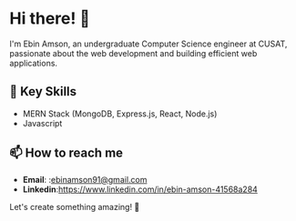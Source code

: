# Hi there! 👋

I'm Ebin Amson, an undergraduate Computer Science engineer at CUSAT, passionate about the web development and building efficient web applications.

## 🔧 Key Skills
- MERN Stack (MongoDB, Express.js, React, Node.js)
- Javascript


## 📫 How to reach me
- **Email**: :ebinamson91@gmail.com
- **Linkedin**:https://www.linkedin.com/in/ebin-amson-41568a284

Let's create something amazing! 🚀



